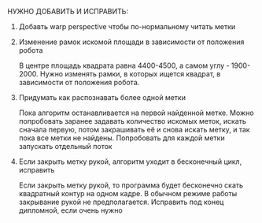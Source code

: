 НУЖНО ДОБАВИТЬ И ИСПРАВИТЬ: 
1. Добавть warp perspective чтобы по-нормальному читать метки

2. Изменение рамок искомой площади в зависимости от положения робота

    В центре площадь квадрата равна 4400-4500, а самом углу - 1900-2000. Нужно изменять рамки, в которых ищется квадрат, в зависимости от положения робота.

3. Придумать как распознавать более одной метки

    Пока алгоритм останавливается на первой найденной метке. Можно попробовать заранее задавать количество искомых меток, искать сначала первую, потом закрашивать её и снова искать метку, и так пока все метки не найдены.
    Попробовать для каждой метки запускать отдельный поток
    
4. Если закрыть метку рукой, алгоритм уходит в бесконечный цикл, исправить

    Если закрыть метку рукой, то программа будет бесконечно скать квадратный контур на одном кадре. В обычном режиме работы закрывание рукой не предполагается. Исправить под конец дипломной, если очень нужно

